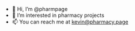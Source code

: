 - 👋 Hi, I’m @pharmpage
- 👀 I’m interested in pharmacy projects
- 📫 You can reach me at kevin@pharmacy.page

<!---
pharmpage/pharmpage is a ✨ special ✨ repository because its `README.md` (this file) appears on your GitHub profile.
You can click the Preview link to take a look at your changes.
--->
